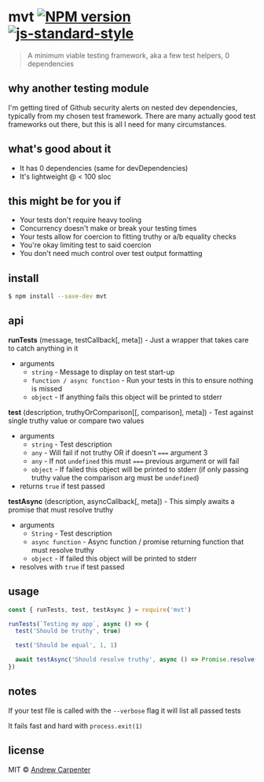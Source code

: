 # mvt [![NPM version](https://badge.fury.io/js/mvt.svg)](https://npmjs.org/package/mvt)   [![js-standard-style](https://img.shields.io/badge/code%20style-standard-brightgreen.svg?style=flat)](https://github.com/feross/standard)   

> A minimum viable testing framework, aka a few test helpers, 0 dependencies

## why another testing module
I'm getting tired of Github security alerts on nested dev dependencies, typically
from my chosen test framework. There are many actually good test frameworks out 
there, but this is all I need for many circumstances.

## what's good about it
- It has 0 dependencies (same for devDependencies)
- It's lightweight @ < 100 sloc

## this might be for you if
- Your tests don't require heavy tooling
- Concurrency doesn't make or break your testing times
- Your tests allow for coercion to fitting truthy or a/b equality checks
- You're okay limiting test to said coercion
- You don't need much control over test output formatting

## install

```sh
$ npm install --save-dev mvt
```

## api

**runTests** (message, testCallback[, meta]) - Just a wrapper that takes care to catch anything in it
  - arguments
    - `string` - Message to display on test start-up
    - `function / async function` - Run your tests in this to ensure nothing is missed
    - `object` - If anything fails this object will be printed to stderr

**test** (description, truthyOrComparison[[, comparison], meta]) - Test against single truthy value or compare two values
  - arguments
    - `string` - Test description
    - `any` - Will fail if not truthy OR if doesn't `===` argument 3
    - `any` - If not `undefined` this must `===` previous argument or will fail
    - `object` - If failed this object will be printed to stderr (if only passing truthy value the comparison arg must be `undefined`)
  - returns `true` if test passed

**testAsync** (description, asyncCallback[, meta]) - This simply awaits a promise that must resolve truthy
  - arguments
    - `String` - Test description
    - `async function` - Async function / promise returning function that must resolve truthy
    - `object` - If failed this object will be printed to stderr
  - resolves with `true` if test passed

## usage

```js
const { runTests, test, testAsync } = require('mvt')

runTests(`Testing my app`, async () => {
  test('Should be truthy', true)

  test('Should be equal', 1, 1)

  await testAsync('Should resolve truthy', async () => Promise.resolve(true))
})
```

## notes

If your test file is called with the `--verbose` flag it will list all passed tests

It fails fast and hard with `process.exit(1)`

## license

MIT © [Andrew Carpenter](https://github.com/doesdev)
